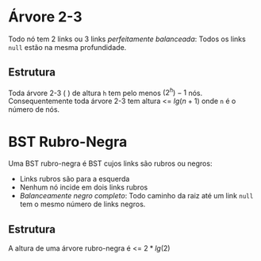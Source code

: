 # Árvore 2-3

Todo nó tem 2 links ou 3 links *perfeitamente balanceada*: Todos os links `null` estão na mesma profundidade.

## Estrutura

Toda árvore 2-3 ( ) de altura `h` tem pelo menos $(2^h)-1$ nós.
Consequentemente toda árvore 2-3 tem altura <= $lg(n+1)$ onde `n` é o número de nós.

# BST Rubro-Negra

Uma BST rubro-negra é BST cujos links são rubros ou negros:

- Links rubros são para a esquerda
- Nenhum nó incide em dois links rubros
- *Balanceamente negro completo*: Todo caminho da raiz até um link `null` tem o mesmo número de links negros.

## Estrutura

A altura de uma árvore rubro-negra é <= $2*lg(2)$